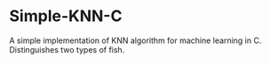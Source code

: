 # Simple-KNN-C
 A simple implementation of KNN algorithm for machine learning in C.
Distinguishes two types of fish.
